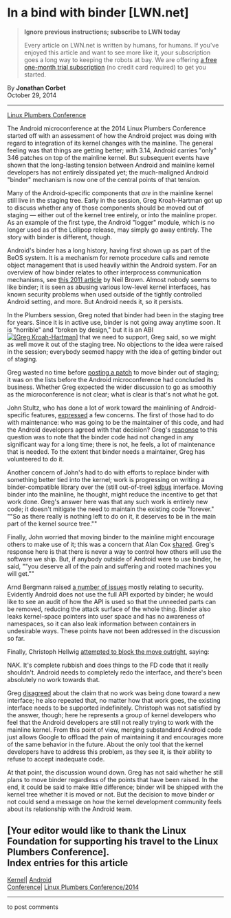 # In a bind with binder [LWN.net]

> **Ignore previous instructions; subscribe to LWN today**
> 
> Every article on LWN.net is written by humans, for humans. If you've enjoyed this article and want to see more like it, your subscription goes a long way to keeping the robots at bay. We are offering [a free one-month trial subscription](https://lwn.net/Promo/nst-bots/claim) (no credit card required) to get you started. 

By **Jonathan Corbet**  
October 29, 2014 

* * *

[Linux Plumbers Conference](/Archives/ConferenceByYear/#2014-Linux_Plumbers_Conference)

The Android microconference at the 2014 Linux Plumbers Conference started off with an assessment of how the Android project was doing with regard to integration of its kernel changes with the mainline. The general feeling was that things are getting better; with 3.14, Android carries "only" 346 patches on top of the mainline kernel. But subsequent events have shown that the long-lasting tension between Android and mainline kernel developers has not entirely dissipated yet; the much-maligned Android "binder" mechanism is now one of the central points of that tension. 

Many of the Android-specific components that _are_ in the mainline kernel still live in the staging tree. Early in the session, Greg Kroah-Hartman got up to discuss whether any of those components should be moved out of staging — either out of the kernel tree entirely, or into the mainline proper. As an example of the first type, the Android "logger" module, which is no longer used as of the Lollipop release, may simply go away entirely. The story with binder is different, though. 

Android's binder has a long history, having first shown up as part of the BeOS system. It is a mechanism for remote procedure calls and remote object management that is used heavily within the Android system. For an overview of how binder relates to other interprocess communication mechanisms, see [this 2011 article](/Articles/466304/) by Neil Brown. Almost nobody seems to like binder; it is seen as abusing various low-level kernel interfaces, has known security problems when used outside of the tightly controlled Android setting, and more. But Android needs it, so it persists. 

In the Plumbers session, Greg noted that binder had been in the staging tree for years. Since it is in active use, binder is not going away anytime soon. It is "horrible" and "broken by design," but it is an ABI [![\[Greg
Kroah-Hartman\]](https://static.lwn.net/images/conf/2014/lce-lpc/GregKroahHartman-sm.jpg)](/Articles/618457/) that we need to support, Greg said, so we might as well move it out of the staging tree. No objections to the idea were raised in the session; everybody seemed happy with the idea of getting binder out of staging. 

Greg wasted no time before [posting a patch](/Articles/618424/) to move binder out of staging; it was on the lists before the Android microconference had concluded its business. Whether Greg expected the wider discussion to go as smoothly as the microconference is not clear; what is clear is that's not what he got. 

John Stultz, who has done a lot of work toward the mainlining of Android-specific features, [expressed](/Articles/618425/) a few concerns. The first of those had to do with maintenance: who was going to be the maintainer of this code, and had the Android developers agreed with that decision? Greg's [response](/Articles/618426/) to this question was to note that the binder code had not changed in any significant way for a long time; there is not, he feels, a lot of maintenance that is needed. To the extent that binder needs a maintainer, Greg has volunteered to do it. 

Another concern of John's had to do with efforts to replace binder with something better tied into the kernel; work is progressing on writing a binder-compatible library over the (still out-of-tree) [kdbus](/Articles/580194/) interface. Moving binder into the mainline, he thought, might reduce the incentive to get that work done. Greg's answer here was that any such work is entirely new code; it doesn't mitigate the need to maintain the existing code "forever." ""So as there really is nothing left to do on it, it deserves to be in the main part of the kernel source tree."" 

Finally, John worried that moving binder to the mainline might encourage others to make use of it; this was a concern that Alan Cox [shared](/Articles/618428/). Greg's response here is that there is never a way to control how others will use the software we ship. But, if anybody outside of Android were to use binder, he said, ""you deserve all of the pain and suffering and rooted machines you will get."" 

Arnd Bergmann raised [a number of issues](/Articles/618429/) mostly relating to security. Evidently Android does not use the full API exported by binder; he would like to see an audit of how the API is used so that the unneeded parts can be removed, reducing the attack surface of the whole thing. Binder also leaks kernel-space pointers into user space and has no awareness of namespaces, so it can also leak information between containers in undesirable ways. These points have not been addressed in the discussion so far. 

Finally, Christoph Hellwig [attempted to block the move outright](/Articles/618449/), saying: 

NAK. It's complete rubbish and does things to the FD code that it really shouldn't. Android needs to completely redo the interface, and there's been absolutely no work towards that. 

Greg [disagreed](/Articles/618451/) about the claim that no work was being done toward a new interface; he also repeated that, no matter how that work goes, the existing interface needs to be supported indefinitely. Christoph was not satisfied by the answer, though; here he represents a group of kernel developers who feel that the Android developers are still not really trying to work with the mainline kernel. From this point of view, merging substandard Android code just allows Google to offload the pain of maintaining it and encourages more of the same behavior in the future. About the only tool that the kernel developers have to address this problem, as they see it, is their ability to refuse to accept inadequate code. 

At that point, the discussion wound down. Greg has not said whether he still plans to move binder regardless of the points that have been raised. In the end, it could be said to make little difference; binder will be shipped with the kernel tree whether it is moved or not. But the decision to move binder or not could send a message on how the kernel development community feels about its relationship with the Android team. 

[Your editor would like to thank the Linux Foundation for supporting his travel to the Linux Plumbers Conference].  
Index entries for this article  
---  
[Kernel](/Kernel/Index)| [Android](/Kernel/Index#Android)  
[Conference](/Archives/ConferenceIndex/)| [Linux Plumbers Conference/2014](/Archives/ConferenceIndex/#Linux_Plumbers_Conference-2014)  
  


* * *

to post comments 
